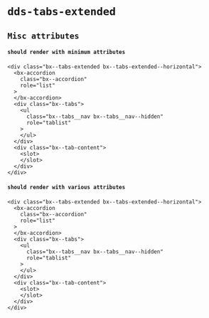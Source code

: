 # `dds-tabs-extended`

## `Misc attributes`

####   `should render with minimum attributes`

```
<div class="bx--tabs-extended bx--tabs-extended--horizontal">
  <bx-accordion
    class="bx--accordion"
    role="list"
  >
  </bx-accordion>
  <div class="bx--tabs">
    <ul
      class="bx--tabs__nav bx--tabs__nav--hidden"
      role="tablist"
    >
    </ul>
  </div>
  <div class="bx--tab-content">
    <slot>
    </slot>
  </div>
</div>

```

####   `should render with various attributes`

```
<div class="bx--tabs-extended bx--tabs-extended--horizontal">
  <bx-accordion
    class="bx--accordion"
    role="list"
  >
  </bx-accordion>
  <div class="bx--tabs">
    <ul
      class="bx--tabs__nav bx--tabs__nav--hidden"
      role="tablist"
    >
    </ul>
  </div>
  <div class="bx--tab-content">
    <slot>
    </slot>
  </div>
</div>

```

